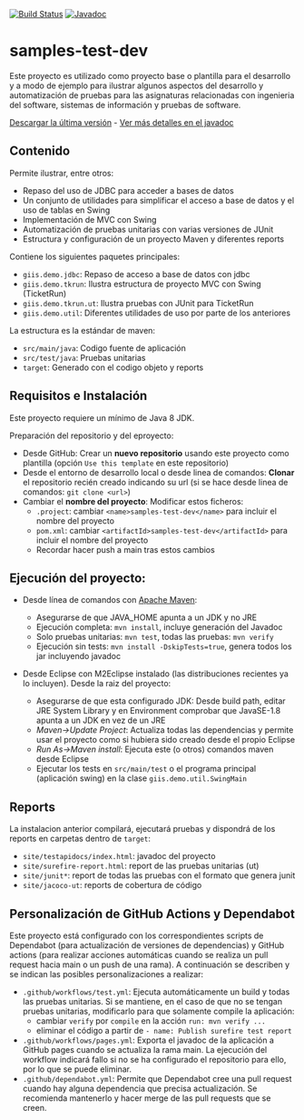 [![Build Status](https://github.com/javiertuya/samples-test-dev/actions/workflows/test.yml/badge.svg)](https://github.com/javiertuya/samples-test-dev/actions/workflows/test.yml)
[![Javadoc](https://img.shields.io/badge/%20-javadoc-blue)](https://javiertuya.github.io/samples-test-dev/)

# samples-test-dev

Este proyecto es utilizado como proyecto base o plantilla para el desarrollo y a modo de ejemplo para ilustrar algunos aspectos del desarrollo y automatización de pruebas para las asignaturas relacionadas con ingenieria del software, sistemas de información y pruebas de software.

[Descargar la última versión](https://github.com/javiertuya/samples-test-dev/releases) - 
[Ver más detalles en el javadoc](https://javiertuya.github.io/samples-test-dev/)

## Contenido

Permite ilustrar, entre otros:
- Repaso del uso de JDBC para acceder a bases de datos
- Un conjunto de utilidades para simplificar el acceso a base de datos y el uso de tablas en Swing
- Implementación de MVC con Swing
- Automatización de pruebas unitarias con varias versiones de JUnit
- Estructura y configuración de un proyecto Maven y diferentes reports

Contiene los siguientes paquetes principales:
- `giis.demo.jdbc`: Repaso de acceso a base de datos con jdbc
- `giis.demo.tkrun`: Ilustra estructura de proyecto MVC con Swing (TicketRun)
- `giis.demo.tkrun.ut`: Ilustra pruebas con JUnit para TicketRun
- `giis.demo.util`: Diferentes utilidades de uso por parte de los anteriores

La estructura es la estándar de maven:
- `src/main/java`: Codigo fuente de aplicación
- `src/test/java`: Pruebas unitarias
- `target`: Generado con el codigo objeto y reports

## Requisitos e Instalación

Este proyecto requiere un mínimo de Java 8 JDK.

Preparación del repositorio y del eproyecto:
- Desde GitHub: Crear un **nuevo repositorio** usando este proyecto como plantilla
  (opción `Use this template` en este repositorio)
- Desde el entorno de desarrollo local o desde linea de comandos:
  **Clonar** el repositorio recién creado indicando su url
  (si se hace desde linea de comandos: `git clone <url>`)
- Cambiar el **nombre del proyecto**: Modificar estos ficheros:
  - `.project`: cambiar `<name>samples-test-dev</name>` para incluir el nombre del proyecto
  - `pom.xml`: cambiar `<artifactId>samples-test-dev</artifactId>` para incluir el nombre del proyecto
  - Recordar hacer push a main tras estos cambios

## Ejecución del proyecto:

- Desde línea de comandos con [Apache Maven](https://maven.apache.org/download.cgi):
  - Asegurarse de que JAVA_HOME apunta a un JDK y no JRE
  - Ejecución completa: `mvn install`, incluye generación del Javadoc
  - Solo pruebas unitarias: `mvn test`, todas las pruebas: `mvn verify`
  - Ejecución sin tests: `mvn install -DskipTests=true`, genera todos los jar incluyendo javadoc

- Desde Eclipse con M2Eclipse instalado (las distribuciones recientes ya lo incluyen).
  Desde la raiz del proyecto:
  - Asegurarse de que esta configurado JDK: Desde build path, editar JRE System Library y en Environment
	comprobar que JavaSE-1.8 apunta a un JDK en vez de un JRE
  - *Maven->Update Project*: Actualiza todas las dependencias y permite usar el proyecto como 
    si hubiera sido creado desde el propio Eclipse
  - *Run As->Maven install*: Ejecuta este (o otros) comandos maven desde Eclipse
  - Ejecutar los tests en `src/main/test` o el programa principal (aplicación swing)
    en la clase `giis.demo.util.SwingMain`

## Reports

La instalacion anterior compilará, ejecutará pruebas y dispondrá de los reports en carpetas dentro de `target`:
- `site/testapidocs/index.html`: javadoc del proyecto
- `site/surefire-report.html`: report de las pruebas unitarias (ut)
- `site/junit*`: report de todas las pruebas con el formato que genera junit
- `site/jacoco-ut`: reports de cobertura de código

## Personalización de GitHub Actions y Dependabot

Este proyecto está configurado con los correspondientes scripts de Dependabot (para actualización de versiones de dependencias)
y GitHub actions (para realizar acciones automáticas cuando se realiza un pull request hacia main o un push de una rama).
A continuación se describen y se indican las posibles personalizaciones a realizar:

- `.github/workflows/test.yml`: Ejecuta automáticamente un build y todas las pruebas unitarias.
  Si se mantiene,
  en el caso de que no se tengan pruebas unitarias, modificarlo para que solamente compile la aplicación:
  - cambiar `verify` por `compile` en la acción `run: mvn verify ...`
  - eliminar el código a partir de `- name: Publish surefire test report`
- `.github/workflows/pages.yml`: Exporta el javadoc de la aplicación a GitHub pages cuando se actualiza la rama main.
  La ejecución del workflow indicará fallo
  si no se ha configurado el repositorio para ello, por lo que se puede eliminar.
- `.github/dependabot.yml`: Permite que Dependabot cree una pull request cuando hay alguna dependencia
  que precisa actualización. Se recomienda mantenerlo y hacer merge de las pull requests que se creen.
